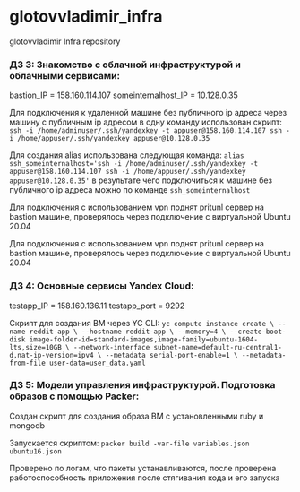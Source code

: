# glotovvladimir_infra
glotovvladimir Infra repository

### ДЗ 3: Знакомство с облачной инфраструктурой и облачными сервисами:

bastion_IP = 158.160.114.107
someinternalhost_IP = 10.128.0.35

Для подключения к удаленной машине без публичного ip адреса через машину с публичным ip адресом в одну команду использован скрипт:
`ssh -i /home/adminuser/.ssh/yandexkey -t appuser@158.160.114.107 ssh -i /home/appuser/.ssh/yandexkey appuser@10.128.0.35`

Для создания alias использована следующая команда:
`alias ssh_someinternalhost='ssh -i /home/adminuser/.ssh/yandexkey -t appuser@158.160.114.107 ssh -i /home/appuser/.ssh/yandexkey appuser@10.128.0.35'`
в результате чего подключиться к машине без публичного ip адреса можно по команде
`ssh_someinternalhost`

Для подключения с использованием vpn поднят pritunl сервер на bastion машине, проверялось через подключение с виртуальной Ubuntu 20.04

Для подключения с использованием vpn поднят pritunl сервер на bastion машине, проверялось через подключение с виртуальной Ubuntu 20.04

### ДЗ 4: Основные сервисы Yandex Cloud:

testapp_IP = 158.160.136.11
testapp_port = 9292

Скрипт для создания ВМ через YC CLI:
`yc compute instance create \
  --name reddit-app \
  --hostname reddit-app \
  --memory=4 \
  --create-boot-disk image-folder-id=standard-images,image-family=ubuntu-1604-lts,size=10GB \
  --network-interface subnet-name=default-ru-central1-d,nat-ip-version=ipv4 \
  --metadata serial-port-enable=1 \
  --metadata-from-file user-data=user_data.yaml`

### ДЗ 5: Модели управления инфраструктурой. Подготовка образов с помощью Packer:

Создан скрипт для создания образа ВМ с установленными ruby и mongodb

Запускается скриптом:
`packer build -var-file variables.json ubuntu16.json`

Проверено по логам, что пакеты устанавливаются, после проверена работоспособность приложения после стягивания кода и его запуска
  